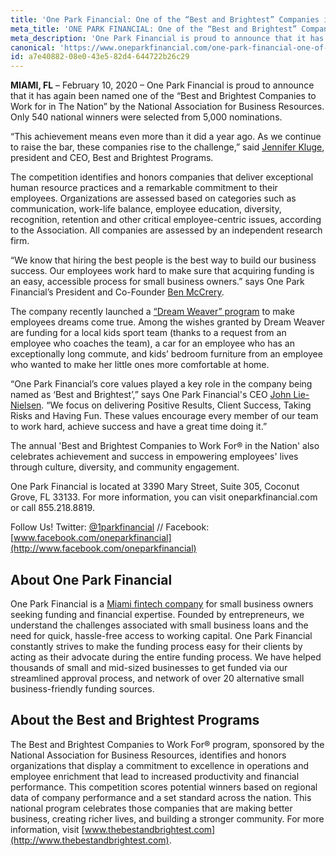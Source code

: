 ```yaml
---
title: 'One Park Financial: One of the “Best and Brightest” Companies in the U.S.'
meta_title: 'ONE PARK FINANCIAL: One of the “Best and Brightest” Companies in the U.S.'
meta_description: 'One Park Financial is proud to announce that it has again been named one of the “Best and Brightest Companies to Work for in The Nation” by the National Association for Business Resources.  Only 540 national winners were selected from 5,000 nominations.'
canonical: 'https://www.oneparkfinancial.com/one-park-financial-one-of-the-best-and-brightest-companies-in-the-u-s'
id: a7e40882-08e0-43e5-82d4-644722b26c29
---
```

**MIAMI, FL** – February 10, 2020 – One Park Financial is proud to announce that it has again been named one of the “Best and Brightest Companies to Work for in The Nation” by the National Association for Business Resources.  Only 540 national winners were selected from 5,000 nominations. 

“This achievement means even more than it did a year ago. As we continue to raise the bar, these companies rise to the challenge,” said [Jennifer Kluge](https://www.linkedin.com/in/jennifer-kluge-6395424/), president and CEO, Best and Brightest Programs.

The competition identifies and honors companies that deliver exceptional human resource practices and a remarkable commitment to their employees. Organizations are assessed based on categories such as communication, work-life balance, employee education, diversity, recognition, retention and other critical employee-centric issues, according to the Association.  All companies are assessed by an independent research firm.

“We know that hiring the best people is the best way to build our business success. Our employees work hard to make sure that acquiring funding is an easy, accessible process for small business owners.” says One Park Financial’s President and Co-Founder [Ben McCrery](https://www.linkedin.com/in/benmccrery/).

The company recently launched a [“Dream Weaver” program](https://www.oneparkfinancial.com/press/one-park-financial-makes-employees-dreams-come-true-with-dream-weaver-program) to make employees dreams come true. Among the wishes granted by Dream Weaver are funding for a local kids sport team (thanks to a request from an employee who coaches the team), a car for an employee who has an exceptionally long commute, and kids’ bedroom furniture from an employee who wanted to make her little ones more comfortable at home. 

“One Park Financial’s core values played a key role in the company being named as ‘Best and Brightest’,” says One Park Financial's CEO [John Lie-Nielsen](https://www.linkedin.com/in/benmccrery/).  “We focus on delivering Positive Results, Client Success, Taking Risks and Having Fun. These values encourage every member of our team to work hard, achieve success and have a great time doing it.”

The annual 'Best and Brightest Companies to Work For® in the Nation' also celebrates achievement and success in empowering employees' lives through culture, diversity, and community engagement. 

One Park Financial is located at 3390 Mary Street, Suite 305, Coconut Grove, FL 33133. For more information, you can visit oneparkfinancial.com or call 855.218.8819. 

Follow Us! 
Twitter: [@1parkfinancial](http://www.twitter.com/1parkfinancial) //
Facebook: [www.facebook.com/oneparkfinancial](http://www.facebook.com/oneparkfinancial)

## About One Park Financial 
One Park Financial is a [Miami fintech company](http://www.oneparkfinancial.com) for small business owners seeking funding and financial expertise. Founded by entrepreneurs, we understand the challenges associated with small business loans and the need for quick, hassle-free access to working capital. One Park Financial constantly strives to make the funding process easy for their clients by acting as their advocate during the entire funding process. We have helped thousands of small and mid-sized businesses to get funded via our streamlined approval process, and network of over 20 alternative small business-friendly funding sources.

## About the Best and Brightest Programs
The Best and Brightest Companies to Work For® program, sponsored by the National Association for Business Resources, identifies and honors organizations that display a commitment to excellence in operations and employee enrichment that lead to increased productivity and financial performance. This competition scores potential winners based on regional data of company performance and a set standard across the nation. This national program celebrates those companies that are making better business, creating richer lives, and building a stronger community. For more information, visit [www.thebestandbrightest.com](http://www.thebestandbrightest.com).
